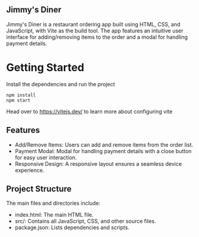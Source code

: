 ## Jimmy's Diner
Jimmy's Diner is a restaurant ordering app built using HTML, CSS, and JavaScript, with Vite as the build tool. The app features an intuitive user interface for adding/removing items to the order and a modal for handling payment details.

# Getting Started
Install the dependencies and run the project
```
npm install
npm start
```

Head over to https://vitejs.dev/ to learn more about configuring vite

## Features
- Add/Remove Items: Users can add and remove items from the order list.
- Payment Modal: Modal for handling payment details with a close button for easy user interaction.
- Responsive Design: A responsive layout ensures a seamless device experience.

## Project Structure
The main files and directories include:

- index.html: The main HTML file.
- src/: Contains all JavaScript, CSS, and other source files.
- package.json: Lists dependencies and scripts.
